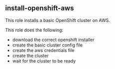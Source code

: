 ## install-openshift-aws

This role installs a basic OpenShift cluster on AWS.

This role does the following:

- download the correct openshift installer
- create the basic cluster config file
- create the aws credentials file
- create the cluster
- wait for the cluster to be ready
